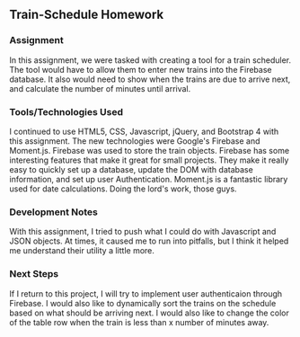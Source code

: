 ## Train-Schedule Homework
### Assignment
In this assignment, we were tasked with creating a tool for a train scheduler. The tool would have to allow them to enter new trains into the Firebase database. It also would need to show when the trains are due to arrive next, and calculate the number of minutes until arrival. 

### Tools/Technologies Used
I continued to use HTML5, CSS, Javascript, jQuery, and Bootstrap 4 with this assignment. The new technologies were Google's Firebase and Moment.js. Firebase was used to store the train objects. Firebase has some interesting features that make it great for small projects. They make it really easy to quickly set up a database, update the DOM with database information, and set up user Authentication. 
Moment.js is a fantastic library used for date calculations. Doing the lord's work, those guys.

### Development Notes
With this assignment, I tried to push what I could do with Javascript and JSON objects. At times, it caused me to run into pitfalls, but I think it helped me understand their utility a little more. 

### Next Steps
If I return to this project, I will try to implement user authenticaion through Firebase. I would also like to dynamically sort the trains on the schedule based on what should be arriving next. I would also like to change the color of the table row when the train is less than x number of minutes away. 
